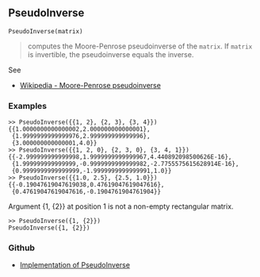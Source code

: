 ## PseudoInverse

```
PseudoInverse(matrix)
```

> computes the Moore-Penrose pseudoinverse of the `matrix`. If `matrix` is invertible, the pseudoinverse equals the inverse.

See
* [Wikipedia - Moore-Penrose pseudoinverse](https://en.wikipedia.org/wiki/Moore%E2%80%93Penrose_pseudoinverse)
 
### Examples

```
>> PseudoInverse({{1, 2}, {2, 3}, {3, 4}})
{{1.0000000000000002,2.000000000000001},
 {1.9999999999999976,2.999999999999996},
 {3.000000000000001,4.0}}
>> PseudoInverse({{1, 2, 0}, {2, 3, 0}, {3, 4, 1}})
{{-2.999999999999998,1.9999999999999967,4.440892098500626E-16},
 {1.999999999999999,-0.9999999999999982,-2.7755575615628914E-16},
 {0.9999999999999999,-1.9999999999999991,1.0}}
>> PseudoInverse({{1.0, 2.5}, {2.5, 1.0}}) 
{{-0.19047619047619038,0.47619047619047616},
 {0.47619047619047616,-0.1904761904761904}}
```

Argument {1, {2}} at position 1 is not a non-empty rectangular matrix.

``` 
>> PseudoInverse({1, {2}})
PseudoInverse({1, {2}})
```
### Github
* [Implementation of PseudoInverse](https://github.com/axkr/symja_android_library/blob/master/symja_android_library/matheclipse-core/src/main/java/org/matheclipse/core/builtin/LinearAlgebra.java#L3573) 
